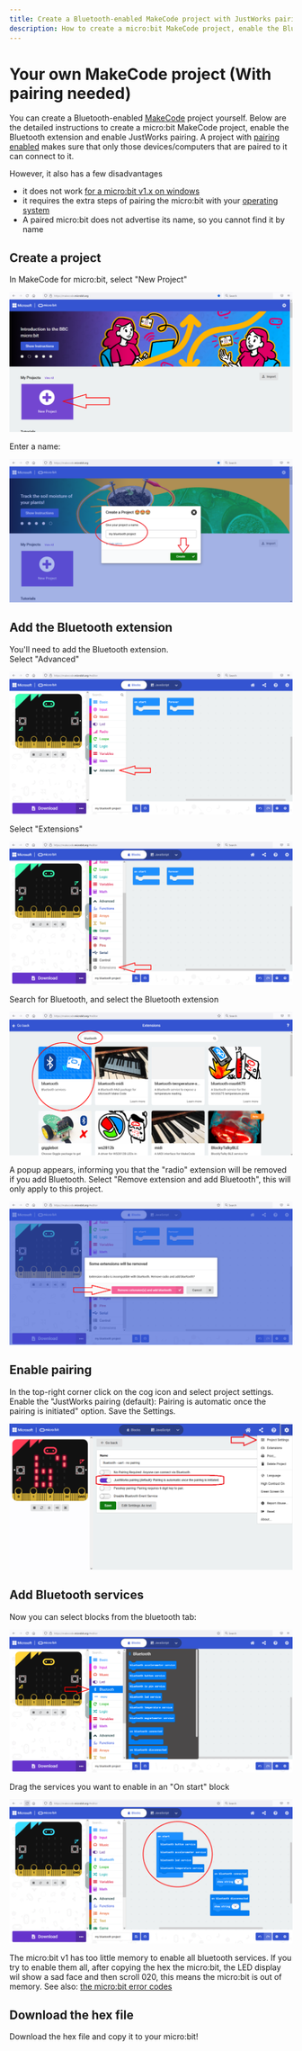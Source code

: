 ```yaml
---
title: Create a Bluetooth-enabled MakeCode project with JustWorks pairing
description: How to create a micro:bit MakeCode project, enable the Bluetooth extension and enable JustWorks pairing
---
```

# Your own MakeCode project (With pairing needed)

You can create a Bluetooth-enabled [MakeCode](https://makecode.microbit.org) project yourself. 
Below are the detailed instructions to create a micro:bit MakeCode project, enable the Bluetooth extension 
and enable JustWorks pairing. A project with [pairing enabled](#enable-pairing) makes sure that only those 
devices/computers that are paired to it can connect to it.

However, it also has a few disadvantages

- it does not work [for a micro:bit v1.x on windows](../index.md#microbit-versions-operating-systems-bluetooth-pairing)
- it requires the extra steps of pairing the micro:bit with your [operating](../bluetooth-pairing/windows/pairing-microbit-windows.md) [system](../bluetooth-pairing/linux/pairing-microbit-linux-gnome.md)
- A paired micro:bit does not advertise its name, so you cannot find it by name 



## Create a project
In MakeCode for micro:bit, select "New Project"  

![Start a new project](makecode-new-project.png)  
  
Enter a name:

![Create project: give your project a name](makecode-create-project-give-name.png)  


## Add the Bluetooth extension
You'll need to add the Bluetooth extension.   
Select "Advanced"

![MakeCode project blocks: select advanced](makecode-project-blocks-select-advanced.png)  

Select "Extensions"  

![MakeCode project blocks: select extension](makecode-project-blocks-select-extensions.png)  

Search for Bluetooth, and select the Bluetooth extension

![Extensions: search and select Bluetooth](makecode-project-extensions-select-bluetooth.png)  

A popup appears, informing you that the "radio" extension will be removed if you add Bluetooth. 
Select "Remove extension and add Bluetooth", this will only apply to this project.  

![Remove the radio extensions and add Bluetooth](makecode-remove-radio-and-add-bluetooth.png)  


## Enable pairing

In the top-right corner click on the cog icon and select project settings. Enable the "JustWorks pairing (default): 
Pairing is automatic once the pairing is initiated" option. Save the Settings.

![Select JustWorks pairing in project settings](makecode-project-settings-microbit-just-works-pairing.png)


## Add Bluetooth services

Now you can select blocks from the bluetooth tab:  

![Select Bluetooth blocks](makecode-project-blocks-select-bluetooth.png)  

Drag the services you want to enable in an "On start" block  

![Drag Bluetooth services in On start](makecode-project-drag-services-in-onstart.png)  

The micro:bit v1 has too little memory to enable all bluetooth services. If you try to enable them all, after 
copying the hex the micro:bit, the LED display wil show a sad face and then scroll 020, this means the micro:bit is out of memory.
See also: [the micro:bit error codes](https://makecode.microbit.org/device/error-codes)

## Download the hex file
Download the hex file and copy it to your micro:bit!  

